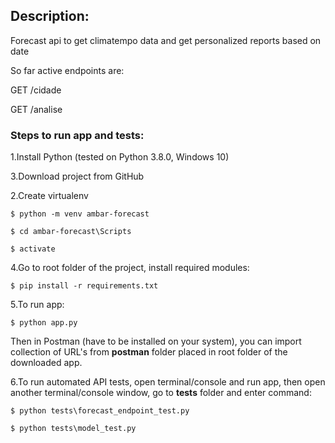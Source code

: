 ## Description:
Forecast api to get climatempo data and get personalized reports based on date

So far active endpoints are:

GET /cidade

GET /analise



### Steps to run app and tests:

1.Install Python (tested on Python 3.8.0, Windows 10)

3.Download project from GitHub

2.Create virtualenv

```
$ python -m venv ambar-forecast
```

```
$ cd ambar-forecast\Scripts
```

```
$ activate
```

4.Go to root folder of the project, install required modules:
    
```
$ pip install -r requirements.txt
```

5.To run app:

```
$ python app.py
```

Then in Postman (have to be installed on your system), you can import collection of URL's from __postman__ folder placed in root folder of the downloaded app.

6.To run automated API tests, open terminal/console and run app, then open another terminal/console window, go to __tests__ folder and enter command:

```
$ python tests\forecast_endpoint_test.py
```
```
$ python tests\model_test.py
```
